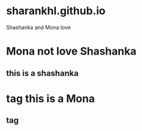 # sharankhl.github.io
Shashanka and Mona love <h1>
  Mona not love Shashanka <h2>
  this is a shashanka<h1>tag
  this is a Mona <h2>tag
